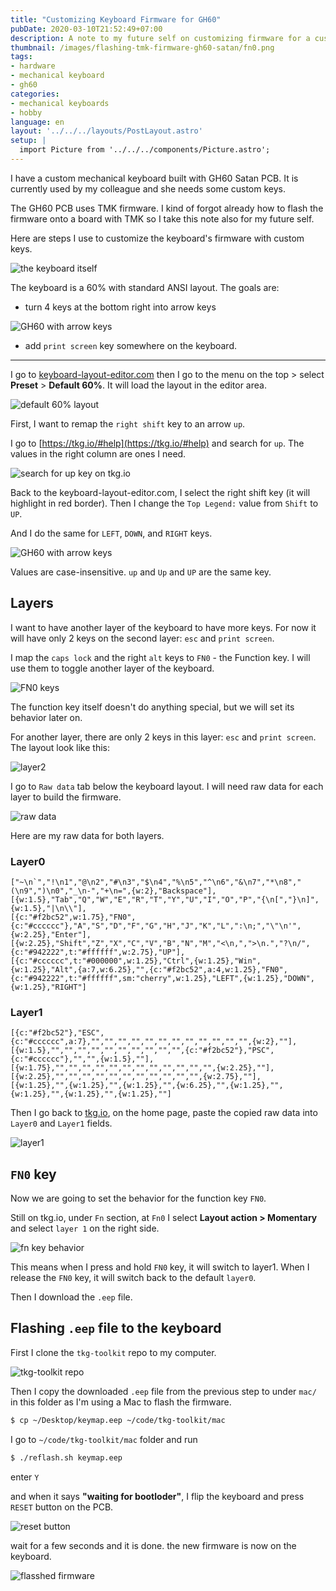 ```yaml
---
title: "Customizing Keyboard Firmware for GH60"
pubDate: 2020-03-10T21:52:49+07:00
description: A note to my future self on customizing firmware for a custom mechanical keyboard built with GH60 PCB
thumbnail: /images/flashing-tmk-firmware-gh60-satan/fn0.png
tags:
- hardware
- mechanical keyboard
- gh60
categories:
- mechanical keyboards
- hobby
language: en
layout: '../../../layouts/PostLayout.astro'
setup: |
  import Picture from '../../../components/Picture.astro';
---
```


<p class="lead">
  I have a custom mechanical keyboard built with GH60 Satan PCB.
  It is currently used by my colleague and she needs some custom keys.
</p>

The GH60 PCB uses TMK firmware. I kind of forgot already how to flash the firmware
onto a board with TMK
so I take this note also for my future self.

Here are steps I use to customize the keyboard's firmware with custom keys.

![the keyboard itself](/images/flashing-tmk-firmware-gh60-satan/keeb.jpg)

The keyboard is a 60% with standard ANSI layout.
The goals are:

- turn 4 keys at the bottom right into arrow keys

![GH60 with arrow keys](/images/flashing-tmk-firmware-gh60-satan/gh60l0.png)

- add `print screen` key somewhere on the keyboard.

-----

I go to [keyboard-layout-editor.com](http://www.keyboard-layout-editor.com/)
then I go to the menu on the top > select **Preset** > **Default 60%**.
It will load the layout in the editor area.

![default 60% layout](/images/flashing-tmk-firmware-gh60-satan/default-60.png)

First, I want to remap the `right shift` key to an arrow `up`.

I go to [https://tkg.io/#help](https://tkg.io/#help) and search for `up`.
The values in the right column are ones I need.

![search for up key on tkg.io](/images/flashing-tmk-firmware-gh60-satan/search.png)

Back to the keyboard-layout-editor.com, I select the right shift key (it will highlight in red border).
Then I change the `Top Legend:` value from `Shift` to `UP`.

And I do the same for `LEFT`, `DOWN`, and `RIGHT` keys.

![GH60 with arrow keys](/images/flashing-tmk-firmware-gh60-satan/gh60l0.png)

<p class="message--warning">
  Values are case-insensitive. <code>up</code> and <code>Up</code> and <code>UP</code> are the same key.
</p>

## Layers

I want to have another layer of the keyboard to have more keys.
For now it will have only 2 keys on the second layer: `esc` and `print screen`.

I map the `caps lock` and the right `alt` keys to `FN0` - the Function key.
I will use them to toggle another layer of the keyboard.

![FN0 keys](/images/flashing-tmk-firmware-gh60-satan/fn0.png)

<p class="message--warning">
  The function key itself doesn't do anything special, but we will set its behavior later on.
</p>

For another layer, there are only 2 keys in this layer: `esc` and `print screen`.
The layout look like this:

![layer2](/images/flashing-tmk-firmware-gh60-satan/l1.png)

I go to `Raw data` tab below the keyboard layout.
I will need raw data for each layer to build the firmware.

![raw data](/images/flashing-tmk-firmware-gh60-satan/raw-data.png)

Here are my raw data for both layers.

### Layer0

```
["~\n`","!\n1","@\n2","#\n3","$\n4","%\n5","^\n6","&\n7","*\n8","(\n9",")\n0","_\n-","+\n=",{w:2},"Backspace"],
[{w:1.5},"Tab","Q","W","E","R","T","Y","U","I","O","P","{\n[","}\n]",{w:1.5},"|\n\\"],
[{c:"#f2bc52",w:1.75},"FN0",{c:"#cccccc"},"A","S","D","F","G","H","J","K","L",":\n;","\"\n'",{w:2.25},"Enter"],
[{w:2.25},"Shift","Z","X","C","V","B","N","M","<\n,",">\n.","?\n/",{c:"#942222",t:"#ffffff",w:2.75},"UP"],
[{c:"#cccccc",t:"#000000",w:1.25},"Ctrl",{w:1.25},"Win",{w:1.25},"Alt",{a:7,w:6.25},"",{c:"#f2bc52",a:4,w:1.25},"FN0",{c:"#942222",t:"#ffffff",sm:"cherry",w:1.25},"LEFT",{w:1.25},"DOWN",{w:1.25},"RIGHT"]
```

### Layer1

```
[{c:"#f2bc52"},"ESC",{c:"#cccccc",a:7},"","","","","","","","","","","","",{w:2},""],
[{w:1.5},"","","","","","","","","","",{c:"#f2bc52"},"PSC",{c:"#cccccc"},"","",{w:1.5},""],
[{w:1.75},"","","","","","","","","","","","",{w:2.25},""],
[{w:2.25},"","","","","","","","","","","",{w:2.75},""],
[{w:1.25},"",{w:1.25},"",{w:1.25},"",{w:6.25},"",{w:1.25},"",{w:1.25},"",{w:1.25},"",{w:1.25},""]
```

Then I go back to [tkg.io](https://tkg.io/#), on the home page, paste the copied raw data into `Layer0`
and `Layer1` fields.

![layer1](/images/flashing-tmk-firmware-gh60-satan/layer1.png)

## `FN0` key

Now we are going to set the behavior for the function key `FN0`.

Still on tkg.io, under `Fn` section, at `Fn0` I select **Layout action > Momentary** and select `layer 1`
on the right side.

![fn key behavior](/images/flashing-tmk-firmware-gh60-satan/fn-option.png)

This means when I press and hold `FN0` key, it will switch to layer1.
When I release the `FN0` key, it will switch back to the default `layer0`.

Then I download the `.eep` file.

## Flashing `.eep` file to the keyboard

First I clone the `tkg-toolkit` repo to my computer.

![tkg-toolkit repo](/images/flashing-tmk-firmware-gh60-satan/tkg.png)

Then I copy the downloaded `.eep` file from the previous step to under `mac/` in this folder
as I'm using a Mac to flash the firmware.

```sh
$ cp ~/Desktop/keymap.eep ~/code/tkg-toolkit/mac
```

I go to `~/code/tkg-toolkit/mac` folder and run

```sh
$ ./reflash.sh keymap.eep
```

enter `Y`

and when it says **"waiting for bootloder"**, I flip the keyboard and press `RESET` button on the PCB.

![reset button](/images/flashing-tmk-firmware-gh60-satan/reset-button.jpg)


wait for a few seconds and it is done. the new firmware is now on the keyboard.

![flasshed firmware](https://armno.in.th/2017/08/20/building-custom-mechanical-keyboard/images/15-flashing-firmware.png)
